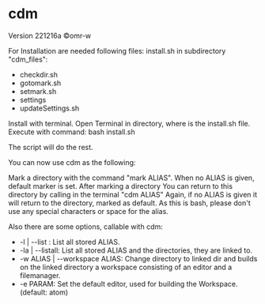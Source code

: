 # cdm
Version 221216a
©omr-w

For Installation are needed following files:
install.sh
in subdirectory "cdm_files":
- checkdir.sh
- gotomark.sh
- setmark.sh
- settings
- updateSettings.sh

Install with terminal. Open Terminal in directory, where is the install.sh file. Execute with command:
bash install.sh

The script will do the rest.

You can now use cdm as the following:

Mark a directory with the command "mark ALIAS". When no ALIAS is given, default marker is set.
After marking a directory You can return to this directory by calling in the terminal
"cdm ALIAS" Again, if no ALIAS is given it will return to the directory, marked as default.
As this is bash, please don't use any special characters or space for the alias.

Also there are some options, callable with cdm:

* -l | --list : List all stored ALIAS.
* -la | --listall: List all stored ALIAS and the directories, they are linked to.
* -w ALIAS | --workspace ALIAS: Change directory to linked dir and builds on the linked directory a workspace consisting of an editor and a filemanager.
* -e PARAM: Set the default editor, used for building the Workspace. (default: atom)
